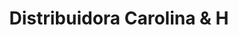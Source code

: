 ---
title: "Distribuidora Carolina & H"
url: /san-sebastian/distribuidora-carolina-y-h/
shop: general
---